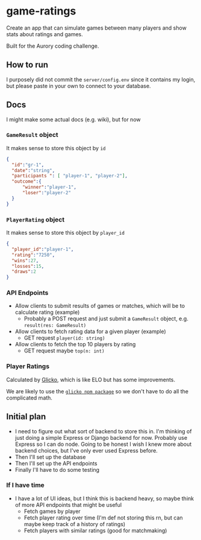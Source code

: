 # game-ratings

Create an app that can simulate games between many players and show stats about ratings and games.

Built for the Aurory coding challenge.

## How to run

I purposely did not commit the `server/config.env` since it contains my login, but please paste in your own to connect to your database.

## Docs

I might make some actual docs (e.g. wiki), but for now

### `GameResult` object

It makes sense to store this object by `id`

```json
{
  "id":"gr-1",
  "date":"string",
  "participants ": [ "player-1", "player-2"],
  "outcome":{
      "winner":"player-1",
      "loser":"player-2"
  }
}
```

### `PlayerRating` object

It makes sense to store this object by `player_id`

```json
{
  "player_id":"player-1",
  "rating":"7250",
  "wins":27,
  "losses":15,
  "draws":2
}
```

### API Endpoints

- Allow clients to submit results of games or matches, which will be to calculate
rating (example)
  - Probably a POST request and just submit a `GameResult` object, e.g. `result(res: GameResult)`
- Allow clients to fetch rating data for a given player (example)
  - GET request `player(id: string)`
- Allow clients to fetch the top 10 players by rating
  - GET request maybe `top(n: int)`

### Player Ratings

Calculated by [Glicko](https://en.wikipedia.org/wiki/Glicko_rating_system), which is like ELO but has some improvements.

We are likely to use the [`glicko npm package`](https://github.com/mmai/glicko2js) so we don't have to do all the complicated math.

## Initial plan

- I need to figure out what sort of backend to store this in. I'm thinking of just doing a simple Express or Django backend for now. Probably use Express so I can do node. Going to be honest I wish I knew more about backend choices, but I've only ever used Express before.
- Then I'll set up the database
- Then I'll set up the API endpoints
- Finally I'll have to do some testing

### If I have time

- I have a lot of UI ideas, but I think this is backend heavy, so maybe think of more API endpoints that might be useful
  - Fetch games by player
  - Fetch player rating over time (I'm def not storing this rn, but can maybe keep track of a history of ratings)
  - Fetch players with similar ratings (good for matchmaking)
